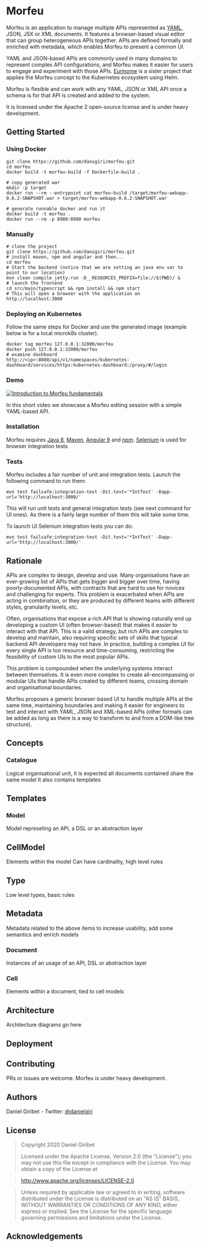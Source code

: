 # Morfeu

Morfeu is an application to manage multiple APIs represented as [YAML](http://yaml.org), JSON, JSX or XML documents. 
It features a browser-based visual editor that can group heterogeneous APIs together. APIs are defined formally and enriched with 
metadata, which enables Morfeu to present a common UI.

YAML and JSON-based APIs are commonly used in many domains to represent complex API configurations, and Morfeu makes it easier 
for users to engage and experiment with those APIs. [Eurinome](https://github.com/danigiri/eurinome) is a sister project 
that applies the Morfeu concept to the Kubernetes ecosystem using Helm.

Morfeu is flexible and can work with any YAML, JSON or XML API once a schema is for that API is created and added to the 
system.

It is licensed under the Apache 2 open-source license and is under heavy development.

## Getting Started

### Using Docker
```
git clone https://github.com/danigiri/morfeu.git
cd morfeu
docker build -t morfeu-build -f Dockerfile-build .

# copy generated war
mkdir -p target
docker run --rm --entrypoint cat morfeu-build /target/morfeu-webapp-0.6.2-SNAPSHOT.war > target/morfeu-webapp-0.6.2-SNAPSHOT.war

# generate runnable docker and run it
docker build -t morfeu .
docker run --rm -p 8980:8980 morfeu
```

### Manually
```
# clone the project
git clone https://github.com/danigiri/morfeu.git
# install maven, npm and angular and then...
cd morfeu
# Start the backend (notice that we are setting an java env var to point to our location)
mvn clean compile jetty:run -D__RESOURCES_PREFIX=file://$(PWD)/ &
# launch the frontend
cd src/main/typescript && npm install && npm start
# This will open a browser with the application on http://localhost:3000
```

### Deploying on Kubernetes
Follow the same steps for Docker and use the generated image (example below is for a local microk8s cluster).

```
docker tag morfeu 127.0.0.1:32000/morfeu
docker push 127.0.0.1:32000/morfeu
# examine dashboard
http://<ip>:8080/api/v1/namespaces/kubernetes-dashboard/services/https:kubernetes-dashboard:/proxy/#/login
```


### Demo

[![Introduction to Morfeu fundamentals](http://img.youtube.com/vi/yjCPwHbjsVA/0.jpg)](https://youtu.be/jiqDp8Wzsjs "Morfeu introduction")

In this short video we showcase a Morfeu editing session with a simple YAML-based API.

### Installation

Morfeu requires [Java 8](https://java.com/en/download/), [Maven](http://maven.apache.org), [Angular 9](https://angular.io) and [npm](https://www.npmjs.com). [Selenium](https://www.seleniumhq.org) is used for browser integration tests

### Tests

Morfeu includes a fair number of unit and integration tests. Launch the following command to run them:

    mvn test failsafe:integration-test -Dit.test='*IntTest' -Dapp-url='http://localhost:3000/'

This will run unit tests and general integration tests (see next command for UI ones). As there is a fairly large number of them this will take some time.

To launch UI Selenium integration tests you can do:

    mvn test failsafe:integration-test -Dit.test='*IntTest' -Dapp-url='http://localhost:3000/'


## Rationale

APIs are complex to design, develop and use. Many organisations have an ever-growing list of APIs that gets bigger and bigger over time, having poorly-documented APIs, with contracts that are hard to use for novices and challenging for experts. This problem is exacerbated when APIs are acting in combination, or they are produced by different teams with different styles, granularity levels, etc.

Often, organisations that expose a rich API that is showing naturally end up developing a custom UI (often browser-based) that makes it easier to interact with that API. This is a valid strategy, but rich APIs are complex to develop and maintain, also requiring specific sets of skills that typical backend API developers may not have. In practice, building a complex UI for every single API is too resource and time-consuming, restricting the feasibility of custom UIs to the most popular APIs. 

This problem is compounded when the underlying systems interact between themselves. It is even more complex to create all-encompassing or modular UIs that handle APIs created by different teams, crossing domain and organisational boundaries.

Morfeu proposes a generic browser-based UI to handle multiple APIs at the same time, maintaining boundaries and making it easier for engineers to test and interact with YAML, JSON and XML-based APIs (other formats can be added as long as there is a way to transform to and from a DOM-like tree structure).


## Concepts


### Catalogue

Logical organisational unit, it is expected all documents contained share the same model
It also contains templates

## Templates

### Model

Model represeting an API, a DSL or an abstraction layer

## CellModel

Elements within the model
Can have cardinality, high level rules

## Type

Low level types, basic rules

## Metadata

Metadata related to the above items to increase usability, add some semantics and enrich models

### Document

Instances of an usage of an API, DSL or abstraction layer

### Cell

Elements within a document, tied to cell models

## Architecture

Architecture diagrams go here

## Deployment

## Contributing

PRs or issues are welcome. Morfeu is under heavy development.

## Authors

Daniel Giribet - Twitter: [@danielgiri](https://twitter.com/danielgiri)

## License

> Copyright 2020 Daniel Giribet
>
> Licensed under the Apache License, Version 2.0 (the "License");
> you may not use this file except in compliance with the License.
> You may obtain a copy of the License at

>   http://www.apache.org/licenses/LICENSE-2.0

> Unless required by applicable law or agreed to in writing, software
> distributed under the License is distributed on an "AS IS" BASIS,
> WITHOUT WARRANTIES OR CONDITIONS OF ANY KIND, either express or implied.
> See the License for the specific language governing permissions and
> limitations under the License.

## Acknowledgements

